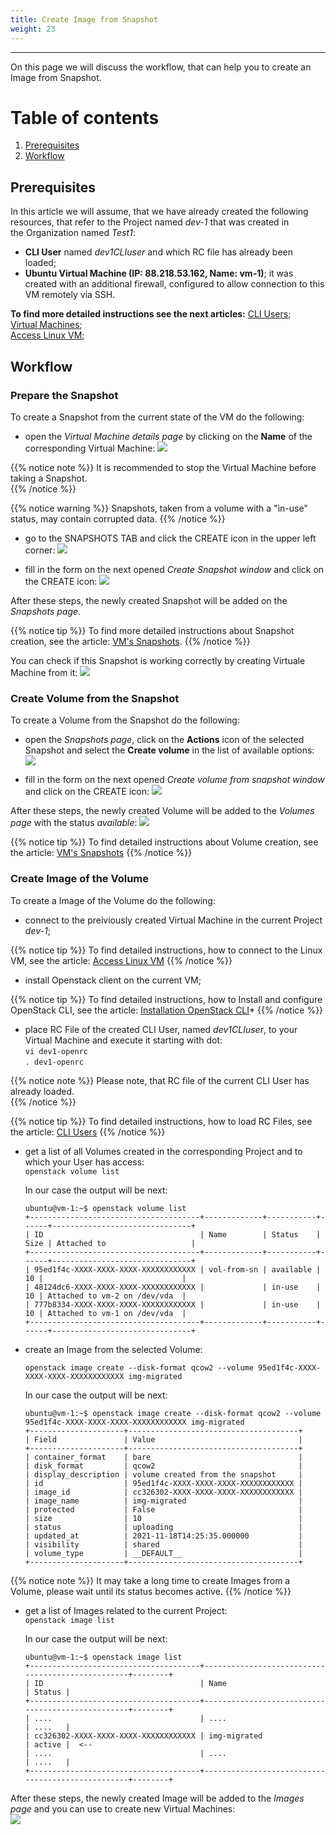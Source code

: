 ```yaml
---
title: Create Image from Snapshot
weight: 23
---
```

___
On this page we will discuss the workflow, that can help you to create an Image from Snapshot.

# Table of contents
1. [Prerequisites](#prerequisites)
2. [Workflow](#workflow)



## Prerequisites
In this article we will assume, that we have already created the following resources, that refer to the Project named *dev-1* that was created in the Organization named *Test1*: 

  - **CLI User** named *dev1CLIuser* and which RC file has already been loaded;  
  - **Ubuntu Virtual Machine (IP: 88.218.53.162, Name: vm-1)**; it was created with an additional firewall, configured to allow connection to this VM remotely via SSH.    
  
**To find more detailed instructions see the next articles:** 
    [CLI Users](https://docs.ventuscloud.eu/products/security/cli-users/);   
    [Virtual Machines](https://docs.ventuscloud.eu/products/compute/virtual-machines/);      
    [Access Linux VM](https://docs.ventuscloud.eu/products/compute/connect-linux-vm/);        

## Workflow    
### Prepare the Snapshot
To create a Snapshot from the current state of the VM do the following:
- open the *Virtual Machine details page* by clicking on the **Name** of the corresponding Virtual Machine:
![](../../../assets/images/tutorials/0-6.png?classes=border,shadow) 

{{% notice note %}}
It is recommended to stop the Virtual Machine before taking a Snapshot.  
{{% /notice %}} 

{{% notice warning %}}
Snapshots, taken from a volume with a "in-use" status, may contain corrupted data.
{{% /notice %}} 

- go to the SNAPSHOTS TAB and click the CREATE icon in the upper left corner:
![](../../../assets/images/tutorials/0-7.png?classes=border,shadow) 

- fill in the form on the next opened *Create Snapshot window* and click on the CREATE icon:
![](../../../assets/images/tutorials/0-8.png?classes=border,shadow)

After these steps, the newly created Snapshot will be added on the *Snapshots page*.

{{% notice tip %}}
To find more detailed instructions about Snapshot creation, see the article: [VM's Snapshots](https://docs.ventuscloud.eu/products/storage/manage-snapshots/).
{{% /notice %}} 

You can check if this Snapshot is working correctly by creating Virtuale Machine from it:
![](../../../assets/images/tutorials/0-4.png?classes=border,shadow)


### Create Volume from the Snapshot
To create a Volume from the Snapshot do the following:

- open the *Snapshots page*, click on the **Actions** icon of the selected Snapshot and select the **Create volume** in the list of available options:
![](../../assets/images/tutorials/15.png?classes=border,shadow) 

- fill in the form on the next opened *Create volume from snapshot window* and click on the CREATE icon:
![](../../assets/images/tutorials/16.png?classes=border,shadow) 

After these steps, the newly created Volume will be added to the *Volumes page* with the status *available*:
![](../../assets/images/tutorials/16.png?classes=border,shadow) 

{{% notice tip %}}
To find detailed instructions about Volume creation, see the article: [VM's Snapshots](https://docs.ventuscloud.eu/products/storage/manage-snapshots/) 
{{% /notice %}} 

### Create Image of the Volume
To create a Image of the Volume do the following:

- connect to the preiviously created Virtual Machine in the current Project *dev-1*; 

{{% notice tip %}}
To find detailed instructions, how to connect to the Linux VM, see the article: [Access Linux VM](https://docs.ventuscloud.eu/products/compute/connect-linux-vm/)
{{% /notice %}} 

- install Openstack client on the current VM;

{{% notice tip %}}
To find detailed instructions, how to Install and configure OpenStack CLI, see the article: [Installation OpenStack CLI](https://docs.ventuscloud.eu/tutorials-advanced/installation-openstack-cli/)*
{{% /notice %}} 

- place RC File of the created CLI User, named *dev1CLIuser*, to your Virtual Machine and execute it starting with dot:  
    `vi dev1-openrc`    
    `. dev1-openrc`  

{{% notice note %}}
Please note, that RC file of the current CLI User has already loaded.   
{{% /notice %}} 

{{% notice tip %}}
To find detailed instructions, how to load RC Files, see the article: [CLI Users](https://docs.ventuscloud.eu/products/security/cli-users/)
{{% /notice %}}   

- get a list of all Volumes created in the corresponding Project and to which your User has access:  
    `openstack volume list`      

    In our case the output will be next:    
    ```
    ubuntu@vm-1:~$ openstack volume list
    +--------------------------------------+-------------+-----------+------+-------------------------------+
    | ID                                   | Name        | Status    | Size | Attached to                   |
    +--------------------------------------+-------------+-----------+------+-------------------------------+
    | 95ed1f4c-XXXX-XXXX-XXXX-XXXXXXXXXXXX | vol-from-sn | available |   10 |                               |
    | 48124dc6-XXXX-XXXX-XXXX-XXXXXXXXXXXX |             | in-use    |   10 | Attached to vm-2 on /dev/vda  |
    | 777b8334-XXXX-XXXX-XXXX-XXXXXXXXXXXX |             | in-use    |   10 | Attached to vm-1 on /dev/vda  |
    +--------------------------------------+-------------+-----------+------+-------------------------------+
    ```
- create an Image from the selected Volume:    

    `openstack image create --disk-format qcow2 --volume 95ed1f4c-XXXX-XXXX-XXXX-XXXXXXXXXXXX img-migrated`    

    In our case the output will be next:    
    ```
    ubuntu@vm-1:~$ openstack image create --disk-format qcow2 --volume 95ed1f4c-XXXX-XXXX-XXXX-XXXXXXXXXXXX img-migrated    
    +---------------------+--------------------------------------+
    | Field               | Value                                |
    +---------------------+--------------------------------------+
    | container_format    | bare                                 |
    | disk_format         | qcow2                                |
    | display_description | volume created from the snapshot     |
    | id                  | 95ed1f4c-XXXX-XXXX-XXXX-XXXXXXXXXXXX |
    | image_id            | cc326302-XXXX-XXXX-XXXX-XXXXXXXXXXXX |
    | image_name          | img-migrated                         |
    | protected           | False                                |
    | size                | 10                                   |
    | status              | uploading                            |
    | updated_at          | 2021-11-18T14:25:35.000000           |
    | visibility          | shared                               |
    | volume_type         | __DEFAULT__                          |
    +---------------------+--------------------------------------+
    ```

{{% notice note %}}
It may take a long time to create Images from a Volume, please wait until its status becomes active.
{{% /notice %}} 

- get a list of Images related to the current Project:  
    `openstack image list`    

    In our case the output will be next:  
    ```  
    ubuntu@vm-1:~$ openstack image list  
    +--------------------------------------+--------------------------------------------------+--------+
    | ID                                   | Name                                             | Status |
    +--------------------------------------+--------------------------------------------------+--------+
    | ....                                 | ....                                             | ....   |
    | cc326302-XXXX-XXXX-XXXX-XXXXXXXXXXXX | img-migrated                                     | active |  <--
    | ....                                 | ....                                             | ....   |
    +--------------------------------------+--------------------------------------------------+--------+
    ```

After these steps, the newly created Image will be added to the *Images page* and you can use to create new Virtual Machines:   
![](../../assets/images/tutorials/0-9.png?classes=border,shadow) 
